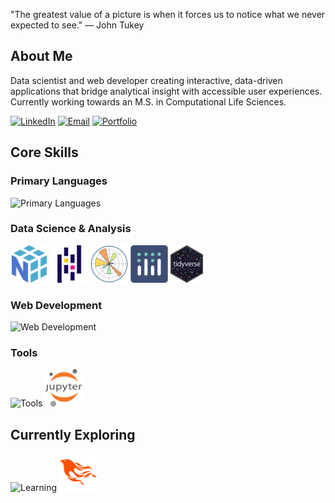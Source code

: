 "The greatest value of a picture is when it forces us to notice what we never expected to see." — John Tukey

## About Me

Data scientist and web developer creating interactive, data-driven applications that bridge analytical insight with accessible user experiences. Currently working towards an M.S. in Computational Life Sciences.

[![LinkedIn](https://img.shields.io/badge/LinkedIn-blue?style=for-the-badge)](https://www.linkedin.com/in/aaliyah-harper/)
[![Email](https://img.shields.io/badge/Email-585191?style=for-the-badge&logo=protonmail&logoColor=white)](mailto:aeverly14@pm.me)
[![Portfolio](https://img.shields.io/badge/Portfolio-1F1F1F?style=for-the-badge&logo=googlechrome&logoColor=white)](https://aileks.dev/)

## Core Skills

### Primary Languages
<img src="https://skillicons.dev/icons?i=js,ts,py,r,julia" height="60" alt="Primary Languages" />

### Data Science & Analysis
<img src="https://github.com/devicons/devicon/blob/master/icons/numpy/numpy-original.svg" height="60" alt="Numpy" /> <img src="https://github.com/devicons/devicon/blob/master/icons/pandas/pandas-original.svg" height="60" alt="Pandas" /> <img src="https://github.com/devicons/devicon/blob/master/icons/matplotlib/matplotlib-original.svg" height="60" alt="Matplotlib" /> <img src="https://github.com/devicons/devicon/blob/master/icons/plotly/plotly-original.svg" height="60" alt="Plotly" /> <img src="https://github.com/rstudio/hex-stickers/blob/main/SVG/tidyverse.svg" height="60" alt="tidyverse" /> 

### Web Development
<img src="https://skillicons.dev/icons?i=react,express,flask,tailwind" height="60" alt="Web Development" />

### Tools
<img src="https://skillicons.dev/icons?i=docker,git,github,bash" height="60" alt="Tools" /> <img src="https://github.com/devicons/devicon/blob/master/icons/jupyter/jupyter-original-wordmark.svg" height="60" alt="Jupyter" />

## Currently Exploring
<img src="https://skillicons.dev/icons?i=elixir,solidjs" height="60" alt="Learning" /> <img src="https://raw.githubusercontent.com/devicons/devicon/refs/heads/master/icons/phoenix/phoenix-original.svg" height="60" alt="Phoenix" />
